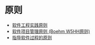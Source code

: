 # 原则

* [软件工程实践原则](./software-engineering-principles.md)
* [软件项目管理原则 (Boehm W5HH原则)](./software-project-management-principles.md)
* [指导软件过程的原则](./software-process-principles.md)